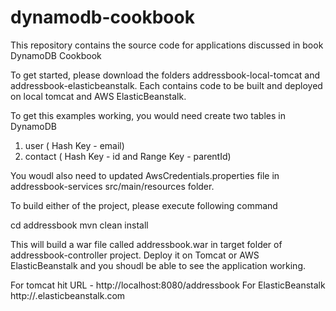 # dynamodb-cookbook
This repository contains the source code for applications discussed in book DynamoDB Cookbook

To get started, please download the folders addressbook-local-tomcat and addressbook-elasticbeanstalk. 
Each contains code to be built and deployed on local tomcat and AWS ElasticBeanstalk.

To get this examples working, you would need create two tables in DynamoDB 
1. user ( Hash Key - email)
2. contact ( Hash Key - id and Range Key - parentId)

You woudl also need to updated AwsCredentials.properties file in addressbook-services src/main/resources folder. 

To build either of the project, please execute following command

cd addressbook
mvn clean install 

This will build a war file called addressbook.war in target folder of addressbook-controller project. Deploy it on Tomcat or AWS 
ElasticBeanstalk and you shoudl be able to see the application working. 

For tomcat hit URL - http://localhost:8080/addressbook
For ElasticBeanstalk  http://<elasticbeanstalk-app-id>.elasticbeanstalk.com

